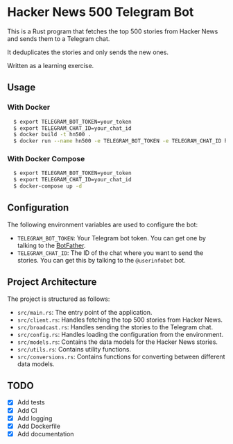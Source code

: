 # Hacker News 500 Telegram Bot

This is a Rust program that fetches the top 500 stories from Hacker News and
sends them to a Telegram chat.

It deduplicates the stories and only sends the new ones.

Written as a learning exercise.

## Usage

### With Docker

```bash
  $ export TELEGRAM_BOT_TOKEN=your_token
  $ export TELEGRAM_CHAT_ID=your_chat_id
  $ docker build -t hn500 .
  $ docker run --name hn500 -e TELEGRAM_BOT_TOKEN -e TELEGRAM_CHAT_ID hn500
```

### With Docker Compose

```bash
  $ export TELEGRAM_BOT_TOKEN=your_token
  $ export TELEGRAM_CHAT_ID=your_chat_id
  $ docker-compose up -d
```

## Configuration

The following environment variables are used to configure the bot:

*   `TELEGRAM_BOT_TOKEN`: Your Telegram bot token. You can get one by talking to the [BotFather](https://t.me/botfather).
*   `TELEGRAM_CHAT_ID`: The ID of the chat where you want to send the stories. You can get this by talking to the `@userinfobot` bot.

## Project Architecture

The project is structured as follows:

*   `src/main.rs`: The entry point of the application.
*   `src/client.rs`: Handles fetching the top 500 stories from Hacker News.
*   `src/broadcast.rs`: Handles sending the stories to the Telegram chat.
*   `src/config.rs`: Handles loading the configuration from the environment.
*   `src/models.rs`: Contains the data models for the Hacker News stories.
*   `src/utils.rs`: Contains utility functions.
*   `src/conversions.rs`: Contains functions for converting between different data models.

## TODO

- [x] Add tests
- [x] Add CI
- [x] Add logging
- [x] Add Dockerfile
- [x] Add documentation
